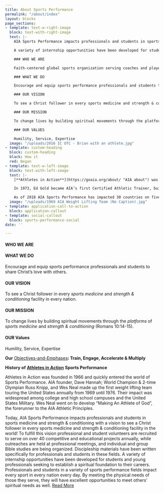 ```yaml
---
title: About Sports Performance
permalink: "/about/index"
layout: blocks
page_sections:
- template: text-w-right-image
  block: text-with-right-image
  text: |-
    AIA Sports Performance impacts professionals and students in sports medicine and strength & conditioning with a vision to see a Christ follower in every sports medicine and strength & conditioning facility in the world! To fulfill this vision professional and student volunteers are recruited to serve on over 40 competitive and educational projects annually. Outreaches are held at professional meetings, and professionals and students are growing through individual and group Bible studies. Discipleship materials have been written specifically for professionals and students in these fields.

    A variety of internship opportunities have been developed for students and young professionals seeking to establish a spiritual foundation to their careers. Professionals and students in a variety of sports performance fields impact every sport in every nation every day. By meeting the physical needs of those they serve, they will have excellent opportunities to meet others’ spiritual needs as well.

    ### WHO WE ARE

    Faith-centered global sports organization serving coaches and players.

    ### WHAT WE DO

    Encourage and equip sports performance professionals and students to share Christ’s love with others.

    ### OUR VISION

    To see a Christ follower in every sports medicine and strength & conditioning facility in every nation.

    ### OUR MISSION

    To change lives by building spiritual movements through the platforms of sports medicine and strength & conditioning (Romans 10:14-15).

    ### OUR VALUES

    Humility, Service, Expertise
  image: "/uploads/2016 IC UTC - Brian with an athlete.jpg"
- template: custom-heading
  block: custom-heading
  black: How it
  red: Began
- template: text-w-left-image
  block: text-with-left-image
  text: |-
    [**Athletes in Action**](https://goaia.org/about/ "AIA about") was founded in 1966 and quickly entered the world of Sports Performance. AIA founder, Dave Hannah; World Champion and 2-time Olympian Russ Knipp, and Wes Neal made up the first weight lifting team touring the United States annually from 1969 until 1976. Their impact was widespread among college and high school campuses and the United States Military. Wes Neal went on to develop “Making An Athlete of God”, the forerunner to the AIA Athletic Principles.

    In 1973, Ed Gold became AIA’s first Certified Athletic Trainer, building a staff of four medical professionals serving AIA’s five teams. Jim Porter served as the Director of Sports Medicine from 1983 to 1987, developing a network of Christians involved in the field of sports medicine. Porter called the group the Christian Sports Medicine Association (CSMA). In 1989 five certified athletic trainers met at the National Athletic Trainers’ Association’s (NATA) Annual Meeting & Clinical Symposium to discuss re-developing the CSMA to reach sports medicine professionals for Christ. The NATA has over 45,000 members worldwide who are recognized as leaders in providing health care to the active populations. A partnership of volunteers from Athletes in Action, the Fellowship of Christian Athletes (FCA) and other sports ministries was forged with the guiding principle that these individuals and ministries could do more together than separate. The CSMA has held an outreach event at the NATA annual meeting every year since 1990 to meet the needs of thousands of attendees. AIA and FCA have taken the lead in hosting these events with a variety of individual volunteers helping out. AIA, FCA, and Christian Sports Performance started partnering in 2005 in an effort to recreate the CSMA’s ministry within the National Strength & Conditioning Association. In 2012, AIA began partnering with members of the American Medical Society for Sports Medicine (AMSSM) to provide a chapel service for those attending their annual meeting.

    As of 2018 AIA Sports Performance has impacted 30 countries on five continents. The international vision developed through various certified athletic trainers and strength coaches doing impromptu educational clinics while traveling with AIA sports teams. AIA Power was formed in 1997 to use strength & conditioning as a platform to reach others for Christ. Within six years AIA Power impacted six countries on two continents. In 2003 sports medicine professionals were included on a clinical education team to Guatemala. In 2008 the Sports Performance Department was officially formed to use the platforms of sports medicine and strength & conditioning to change lives through the love of Jesus Christ. As of 2018, fifty-four interns have served either 9-week, 15-week or year round internships. The International Sports Performance Academy was started in 2014 to receive professionals from others countries in the US for two weeks of training. Since 1997, AIA has sent out forty-seven international sports performance mission teams, conducted hundreds of clinics, and recruited hundreds of volunteers to travel with competitive sports tours, camps and projects to change lives through sports medicine and strength & conditioning.
  image: "/uploads/1969 AIA Weight Lifting Team (No Caption).jpg"
- template: application-call-to-action
  block: application-callout
- template: social-callout
  block: sports-performance-social
date: ''

---
```

#### WHO WE ARE

#### WHAT WE DO

Encourage and equip sports performance professionals and students to share Christ’s love with others.

#### OUR VISION

To see a Christ follower in every _sports medicine_ and _strength & conditioning_ facility in every nation.

#### OUR MISSION

To change lives by building spiritual movements through the _platforms_ of _sports medicine_ and _strength & conditioning_ (Romans 10:14-15).

#### OUR Values

Humility, Service, Expertise

**Our** [Objectives-and-Emphases](/uploads/Objectives-and-Emphases.pdf "Objectives-and-Emphases.pdf")**: Train, Engage, Accelerate & Multiply**

**History of** [**Athletes in Action**](https://goaia.org/about/ "AIA about") **Sports Performance**

Athletes in Action was founded in 1966 and quickly entered the world of Sports Performance. AIA founder, Dave Hannah; World Champion & 2-time Olympian Russ Knipp, and Wes Neal made up the first weight lifting team touring the United States annually from 1969 until 1976. Their impact was widespread among college and high school campuses and the United States Military. Wes Neal went on to develop “Making An Athlete of God”, the forerunner to the AIA Athletic Principles.

Today, AIA Sports Performance impacts professionals and students in sports medicine and strength & conditioning with a vision to see a Christ follower in every sports medicine and strength & conditioning facility in the world! To fulfill this vision professional and student volunteers are recruited to serve on over 40 competitive and educational projects annually, while outreaches are held at professional meetings, and individual and group Bible studies are being organized. Discipleship materials have been written specifically for professionals and students in these fields. A variety of internship opportunities have been developed for students and young professionals seeking to establish a spiritual foundation to their careers. Professionals and students in a variety of sports performance fields impact every sport in every nation every day. By meeting the physical needs of those they serve, they will have excellent opportunities to meet others’ spiritual needs as well. [Read More](/uploads/AIA-Sports-Performance-History-Web-Version-revised-7-20-18-1.pdf "AIA-Sports-Performance-History-Web-Version-revised-7-20-18-1.pdf")